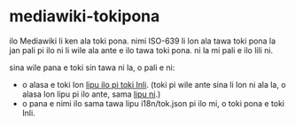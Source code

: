 # mediawiki-tokipona

ilo Mediawiki li ken ala toki pona. nimi ISO-639 li lon ala tawa toki pona la jan pali pi ilo ni li wile ala ante e ilo tawa toki pona. ni la mi pali e ilo lili ni.

sina wile pana e toki sin tawa ni la, o pali e ni:
* o alasa e toki lon [lipu ilo pi toki Inli](https://github.com/wikimedia/mediawiki/blob/master/languages/i18n/en.json). (toki pi wile ante sina li lon ni ala la, o alasa lon lipu pi ilo ante, sama [lipu ni](https://github.com/wikimedia/Vector/blob/master/i18n/en.json).)
* o pana e nimi ilo sama tawa lipu i18n/tok.json pi ilo mi, o toki pona e toki Inli.
